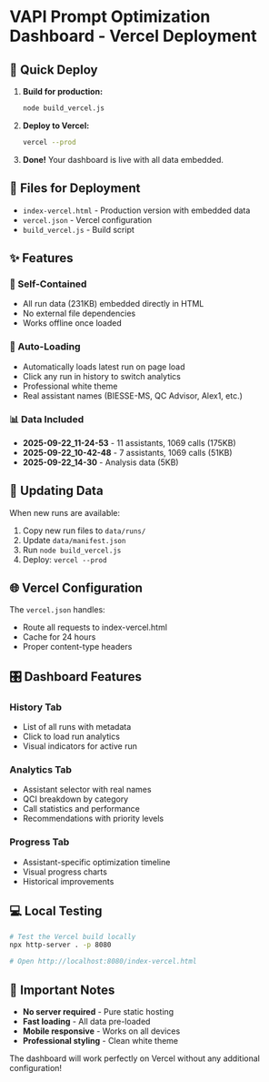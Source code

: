 # VAPI Prompt Optimization Dashboard - Vercel Deployment

## 🚀 Quick Deploy

1. **Build for production:**
   ```bash
   node build_vercel.js
   ```

2. **Deploy to Vercel:**
   ```bash
   vercel --prod
   ```

3. **Done!** Your dashboard is live with all data embedded.

## 📁 Files for Deployment

- `index-vercel.html` - Production version with embedded data
- `vercel.json` - Vercel configuration
- `build_vercel.js` - Build script

## ✨ Features

### 🔧 Self-Contained
- All run data (231KB) embedded directly in HTML
- No external file dependencies
- Works offline once loaded

### 🎯 Auto-Loading
- Automatically loads latest run on page load
- Click any run in history to switch analytics
- Professional white theme
- Real assistant names (BIESSE-MS, QC Advisor, Alex1, etc.)

### 📊 Data Included
- **2025-09-22_11-24-53** - 11 assistants, 1069 calls (175KB)
- **2025-09-22_10-42-48** - 7 assistants, 1069 calls (51KB)
- **2025-09-22_14-30** - Analysis data (5KB)

## 🔄 Updating Data

When new runs are available:

1. Copy new run files to `data/runs/`
2. Update `data/manifest.json`
3. Run `node build_vercel.js`
4. Deploy: `vercel --prod`

## 🌐 Vercel Configuration

The `vercel.json` handles:
- Route all requests to index-vercel.html
- Cache for 24 hours
- Proper content-type headers

## 🎛️ Dashboard Features

### History Tab
- List of all runs with metadata
- Click to load run analytics
- Visual indicators for active run

### Analytics Tab
- Assistant selector with real names
- QCI breakdown by category
- Call statistics and performance
- Recommendations with priority levels

### Progress Tab
- Assistant-specific optimization timeline
- Visual progress charts
- Historical improvements

## 💻 Local Testing

```bash
# Test the Vercel build locally
npx http-server . -p 8080

# Open http://localhost:8080/index-vercel.html
```

## 🚨 Important Notes

- **No server required** - Pure static hosting
- **Fast loading** - All data pre-loaded
- **Mobile responsive** - Works on all devices
- **Professional styling** - Clean white theme

The dashboard will work perfectly on Vercel without any additional configuration!